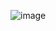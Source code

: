 ![image](https://user-images.githubusercontent.com/11007482/207277042-17c275b2-365c-4cc0-8162-656c51030f9b.png)
